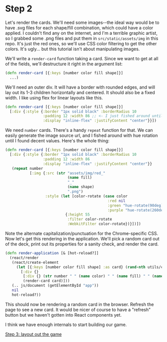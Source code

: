 # Step 2

Let's render the cards.  We'll need some images--the ideal way would be to have .svg files for each shape/fill combination, which could have a color applied.  I couldn't find any on the internet, and I'm a terrible graphic artist, so I grabbed some .png files and put them in `src/static/assets/img` in this repo.  It's just the red ones, so we'll use CSS color filtering to get the other colors.  It's ugly... but this tutorial isn't about manipulating images.

We'll write a `render-card` function taking a card.  Since we want to get at all of the fields, we'll destructure it right in the argument list:

```clojure
(defn render-card [{:keys [number color fill shape]}]
  ...)
```

We'll need an outer div.  It will have a border with rounded edges, and will lay out its 1-3 children horizontally and centered.  It should also be a fixed width.  I like using flex for linear layouts like this.

```clojure
(defn render-card [{:keys [number color fill shape]}]
  [:div {:style {:border "1px solid black" :borderRadius 10
                 :padding 12 :width 86 ;; <- I just fished around until I found something that looked good
                 :display "inline-flex" :justifyContent "center"}}])
```

We need `number` cards.  There's a handy `repeat` function for that.  We can easily generate the image source url, and I fished around with hue rotation until I found decent values.  Here's the whole thing:

```clojure
(defn render-card [{:keys [number color fill shape]}]
  [:div {:style {:border "1px solid black" :borderRadius 10
                 :padding 12 :width 86
                 :display "inline-flex" :justifyContent "center"}}
   (repeat number
           [:img {:src (str "assets/img/red_"
                            (name fill)
                            "_"
                            (name shape)
                            ".png")
                  :style (let [color-rotate (case color
                                              :red nil
                                              :green "hue-rotate(90deg)"
                                              :purple "hue-rotate(260deg)")]
                           {:height 55
                            :filter color-rotate
                            :WebkitFilter color-rotate})}])])
```

Note the alternate capitalization/punctuation for the Chrome-specific CSS.  Now let's get this rendering in the application.  We'll pick a random card out of the deck, print out its properties for a sanity check, and render the card.

```clojure
(defn render-application [& [hot-reload?]]
  (react/render
   (react/create-element
     (let [{:keys [number color fill shape] :as card} (rand-nth utils/cards)]
       [:div {}
        [:div {} (str number " " (name color) " " (name fill) " " (name shape) (when (> number 1) "s") ":")]
        (render-card card)]))
   (.. js/document (getElementById "app"))
   nil
   hot-reload?))
```

This should now be rendering a random card in the browser.  Refresh the page to see a new card.  It would be nicer of course to have a "refresh" button but we haven't gotten into React components yet.

I think we have enough internals to start building our game.

[Step 3: layout out the game](https://github.com/MattPutnam/cljs-tutorial/blob/master/tutorial/step3.md)
